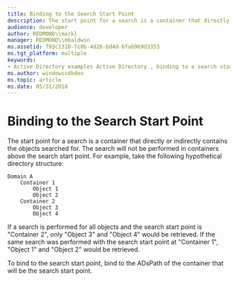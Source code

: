 ```yaml
---
title: Binding to the Search Start Point
description: The start point for a search is a container that directly or indirectly contains the objects searched for.
audience: developer
author: REDMOND\\markl
manager: REDMOND\\mbaldwin
ms.assetid: f93c1310-7c8b-4d28-bd4d-6fab969d3353
ms.tgt_platform: multiple
keywords:
- Active Directory examples Active Directory , binding to a search start point
ms.author: windowssdkdev
ms.topic: article
ms.date: 05/31/2018
---
```


# Binding to the Search Start Point

The start point for a search is a container that directly or indirectly contains the objects searched for. The search will not be performed in containers above the search start point. For example, take the following hypothetical directory structure:

``` syntax
Domain A
    Container 1
        Object 1
        Object 2
    Container 2
        Object 3
        Object 4
```

If a search is performed for all objects and the search start point is "Container 2", only "Object 3" and "Object 4" would be retrieved. If the same search was performed with the search start point at "Container 1", "Object 1" and "Object 2" would be retrieved.

To bind to the search start point, bind to the ADsPath of the container that will be the search start point.

 

 




